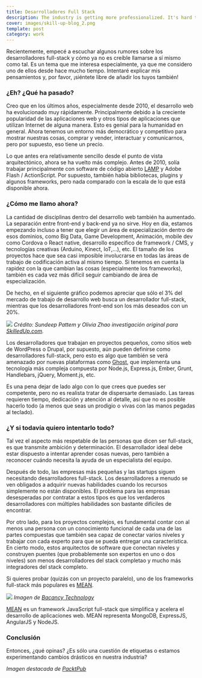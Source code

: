 ```yaml
---
title: Desarrolladores Full Stack
description: The industry is getting more professionalized. It's hard to keep a very high level in all disciplines
cover: images/skill-up-blog_2.png
template: post
category: work
---
```


Recientemente, empecé a escuchar algunos rumores sobre los desarrolladores full-stack y cómo ya no es creíble llamarse a sí mismo como tal. Es un tema que me interesa especialmente, ya que me considero uno de ellos desde hace mucho tiempo. Intentaré explicar mis pensamientos y, por favor, ¡siéntete libre de añadir los tuyos también!

### ¿Eh? ¿Qué ha pasado?

Creo que en los últimos años, especialmente desde 2010, el desarrollo web ha evolucionado muy rápidamente. Principalmente debido a la creciente popularidad de las aplicaciones web y otros tipos de aplicaciones que utilizan Internet de alguna manera. Esto es genial para la humanidad en general. Ahora tenemos un entorno más democrático y competitivo para mostrar nuestras cosas, comprar y vender, interactuar y comunicarnos, pero por supuesto, eso tiene un precio.

Lo que antes era relativamente sencillo desde el punto de vista arquitectónico, ahora se ha vuelto más complejo. Antes de 2010, solía trabajar principalmente con software de código abierto [LAMP](https://es.wikipedia.org/wiki/LAMP) y Adobe Flash / ActionScript. Por supuesto, también había bibliotecas, plugins y algunos frameworks, pero nada comparado con la escala de lo que está disponible ahora.

### ¿Cómo me llamo ahora?

La cantidad de disciplinas dentro del desarrollo web también ha aumentado. La separación entre front-end y back-end ya no sirve. Hoy en día, estamos empezando incluso a tener que elegir un área de especialización dentro de esos dominios, como Big Data, Game Development, Animación, mobile dev como Cordova o React native, desarrollo específico de framework / CMS, y tecnologías creativas (Arduino, Kinect, IoT,...), etc. El tamaño de los proyectos hace que sea casi imposible involucrarse en todas las áreas de trabajo de codificación activa al mismo tiempo. Si tenemos en cuenta la rapidez con la que cambian las cosas (especialmente los frameworks), también es cada vez más difícil seguir cambiando de área de especialización.

De hecho, en el siguiente gráfico podemos apreciar que sólo el 3% del mercado de trabajo de desarrollo web busca un desarrollador full-stack, mientras que los desarrolladores front-end son los más deseados con un 20%.

![](/blog/full-stack-developers/images/relative-demand-web-development-jobs-secondary.jpg)
*Crédito: Sundeep Pattem y Olivia Zhao investigación original para [SkilledUp.com](http://www.skilledup.com/articles/reimagining-the-full-stack-developer).*

Los desarrolladores que trabajan en proyectos pequeños, como sitios web de WordPress o Drupal, por supuesto, aún pueden definirse como desarrolladores full-stack, pero esto es algo que también se verá amenazado por nuevas plataformas como [Ghost](http://ghost.org), que implementa una tecnología más compleja compuesta por Node.js, Express.js, Ember, Grunt, Handlebars, jQuery, Moment.js, etc.

Es una pena dejar de lado algo con lo que crees que puedes ser competente, pero no es realista tratar de dispersarte demasiado. Las tareas requieren tiempo, dedicación y atención al detalle, así que no es posible hacerlo todo (a menos que seas un prodigio o vivas con las manos pegadas al teclado).

### ¿Y si todavía quiero intentarlo todo?

Tal vez el aspecto más respetable de las personas que dicen ser full-stack, es que transmite ambición y determinación. El desarrollador ideal debe estar dispuesto a intentar aprender cosas nuevas, pero también a reconocer cuándo necesita la ayuda de un especialista del equipo.

Después de todo, las empresas más pequeñas y las startups siguen necesitando desarrolladores full-stack. Los desarrolladores a menudo se ven obligados a adquirir nuevas habilidades cuando los recursos simplemente no están disponibles. El problema para las empresas desesperadas por contratar a estos tipos es que los verdaderos desarrolladores con múltiples habilidades son bastante difíciles de encontrar.

Por otro lado, para los proyectos complejos, es fundamental contar con al menos una persona con un conocimiento funcional de cada una de las partes compuestas que también sea capaz de conectar varios niveles y trabajar con cada experto para que se pueda entregar una característica. En cierto modo, estos arquitectos de software que conectan niveles y construyen puentes (que probablemente son expertos en uno o dos niveles) son menos desarrolladores del stack completao y mucho más integradores del stack completo.

Si quieres probar (quizás con un proyecto paralelo), uno de los frameworks full-stack más populares es [MEAN](https://es.wikipedia.org/wiki/MEAN).

![](/blog/full-stack-developers/images/mean-stack.png)
*Imagen de [Bacancy Technology](http://www.bacancytechnology.com/mean-js-full-stack-development-solution/)*

[MEAN](http://mean.io) es un framework JavaScript full-stack que simplifica y acelera el desarrollo de aplicaciones web. MEAN representa MongoDB, ExpressJS, AngularJS y NodeJS.

### Conclusión

Entonces, ¿qué opinas? ¿Es sólo una cuestión de etiquetas o estamos experimentando cambios drásticos en nuestra industria?

*Imagen destacada de [PacktPub](https://www.packtpub.com/books/content/today-you-are-not-web-developer-if-you-dont-know-javascript)*